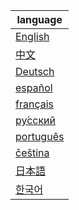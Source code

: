 | language                    |
| --------------------------- |
| [English](./en/readme.md)   |
| [中文](./zh/readme.md)      |
| [Deutsch](./de/readme.md)   |
| [español](./es/readme.md)   |
| [français](./fr/readme.md)  |
| [ру́сский](./ru/readme.md)   |
| [português](./pt/readme.md) |
| [čeština](./cs/readme.md)   |
| [日本語](./ja/readme.md)    |
| [한국어](./ko/readme.md)    |

<!--
English => en
中文 => zh
Deutsch => de
español => es
français => fr
ру́сский => ru
português => pt
čeština => cs
日本語 => ja
한국어 => ko

git mv English en
git mv 中文 zh
git mv Deutsch  de
git mv español es
git mv français fr
git mv ру́сский ru
git mv português pt
git mv čeština cs
git mv 日本語 ja
git mv 한국어 ko
 -->
